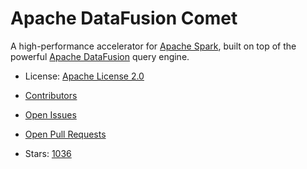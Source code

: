 # Apache DataFusion Comet

A high-performance accelerator for [Apache Spark](https://spark.apache.org/), built on top of the powerful [Apache DataFusion](https://github.com/apache/datafusion) query engine.
- License: [Apache License 2.0](https://spdx.org/licenses/Apache-2.0.html)

- [Contributors](https://github.com/apache/datafusion-comet/graphs/contributors)
- [Open Issues](https://github.com/apache/datafusion-comet/issues?q=sort%3Aupdated-desc+is%3Aissue+is%3Aopen)
- [Open Pull Requests](https://github.com/apache/datafusion-comet/pulls?q=sort%3Aupdated-desc+is%3Apr+is%3Aopen)
- Stars: [1036](https://github.com/apache/datafusion-comet/stargazers)

